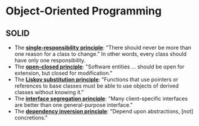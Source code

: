 # Object-Oriented Programming

## SOLID

* The [**single-responsibility principle**](https://en.wikipedia.org/wiki/Single-responsibility_principle):
    "There should never be more than one reason for a class to change." In other words, every class should have only one responsibility.
* The [**open–closed principle**](https://en.wikipedia.org/wiki/Open–closed_principle):
    "Software entities ... should be open for extension, but closed for modification."
* The [**Liskov substitution principle**](https://en.wikipedia.org/wiki/Liskov_substitution_principle):
    "Functions that use pointers or references to base classes must be able to use objects of derived classes without knowing it."
* The [**interface segregation principle**](https://en.wikipedia.org/wiki/Interface_segregation_principle):
    "Many client-specific interfaces are better than one general-purpose interface."
* The [**dependency inversion principle**](https://en.wikipedia.org/wiki/Dependency_inversion_principle):
    "Depend upon abstractions, [not] concretions."

